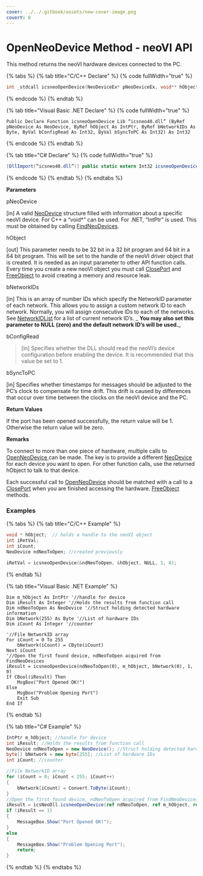 ```yaml
---
cover: ../../.gitbook/assets/new-cover-image.png
coverY: 0
---
```


# OpenNeoDevice Method - neoVI API

This method returns the neoVI hardware devices connected to the PC.

{% tabs %}
{% tab title="C/C++ Declare" %}
{% code fullWidth="true" %}
```cpp
int _stdcall icsneoOpenDevice(NeoDeviceEx* pNeoDeviceEx, void** hObject, unsigned char* bNetworkIDs, int bConfigRead, int iOptions, OptionsOpenNeoEx* stOptionsOpenNeoEx, unsigned long reserved)
```
{% endcode %}
{% endtab %}

{% tab title="Visual Basic .NET Declare" %}
{% code fullWidth="true" %}
```vbnet
Public Declare Function icsneoOpenDevice Lib “icsneo40.dll” (ByRef pNeoDevice As NeoDevice, ByRef hObject As IntPtr, ByRef bNetworkIDs As Byte, ByVal bConfigRead As Int32, ByVal bSyncToPC As Int32) As Int32
```
{% endcode %}
{% endtab %}

{% tab title="C# Declare" %}
{% code fullWidth="true" %}
```csharp
[DllImport(“icsneo40.dll”)] public static extern Int32 icsneoOpenDevice(ref NeoDevice pNeoDevice, ref IntPtr hObject, ref byte bNetworkIDs, Int32 bConfigRead, Int32 bSyncToPC);
```
{% endcode %}
{% endtab %}
{% endtabs %}

**Parameters**

pNeoDevice

\[in] A valid [NeoDevice](../structures-types-and-defines-overview-intrepidcs-api/setting-structures-overview-intrepidcs-api/neodevice-structure.md) structure filled with information about a specific neoVI device. For C++ a “void\*” can be used. For .NET, “IntPtr” is used. This must be obtained by calling [FindNeoDevices](../deprecated-functions-overview-intrepidcs-api/findneodevices-method-intrepidcs-api.md).

hObject

\[out] This parameter needs to be 32 bit in a 32 bit program and 64 bit in a 64 bit program. This will be set to the handle of the neoVI driver object that is created. It is needed as an input parameter to other API function calls. Every time you create a new neoVI object you must call [ClosePort](closeport-method-intrepidcs-api.md) and [FreeObject](freeobject-method-intrepidcs-api.md) to avoid creating a memory and resource leak.

bNetworkIDs

\[in] This is an array of number IDs which specify the NetworkID parameter of each network. This allows you to assign a custom network ID to each network. Normally, you will assign consecutive IDs to each of the networks. See [NetworkIDList](../structures-types-and-defines-overview-intrepidcs-api/setting-structures-overview-intrepidcs-api/neovi-network-id-list.md) for a list of current network ID’s. \_ **You may also set this parameter to NULL (zero) and the default network ID’s will be used.**\_

bConfigRead

> \[in] Specifies whether the DLL should read the neoVI’s device configuration before enabling the device. It is recommended that this value be set to 1.

bSyncToPC

\[in] Specifies whether timestamps for messages should be adjusted to the PC’s clock to compensate for time drift. This drift is caused by differences that occur over time between the clocks on the neoVI device and the PC.

**Return Values**

If the port has been opened successfully, the return value will be 1. Otherwise the return value will be zero.

**Remarks**

To connect to more than one piece of hardware, multiple calls to [OpenNeoDevice ](openneodevice-method-intrepidcs-api.md)can be made. The key is to provide a different [NeoDevice ](../structures-types-and-defines-overview-intrepidcs-api/setting-structures-overview-intrepidcs-api/neodevice-structure.md)for each device you want to open. For other function calls, use the returned hObject to talk to that device.

Each successful call to [OpenNeoDevice](openneodevice-method-intrepidcs-api.md) should be matched with a call to a [ClosePort](closeport-method-intrepidcs-api.md) when you are finished accessing the hardware. [FreeObject](freeobject-method-intrepidcs-api.md) methods.

### Examples

{% tabs %}
{% tab title="C/C++ Example" %}
```cpp
void * hObject;  // holds a handle to the neoVI object
int iRetVal;
int iCount;
NeoDevice ndNeoToOpen; //created previously

iRetVal = icsneoOpenDevice(&ndNeoToOpen, &hObject, NULL, 1, 0);
```
{% endtab %}

{% tab title="Visual Basic .NET Example" %}
```vbnet
Dim m_hObject As IntPtr '//handle for device
Dim iResult As Integer '//Holds the results from function call
Dim ndNeoToOpen As NeoDevice '//Struct holding detected hardware information
Dim bNetwork(255) As Byte '//List of hardware IDs
Dim iCount As Integer '//counter

'//File NetworkID array
For iCount = 0 To 255
    bNetwork(iCount) = CByte(iCount)
Next iCount
'//Open the first found device, ndNeoToOpen acquired from FindNeoDevices
iResult = icsneoOpenDevice(ndNeoToOpen(0), m_hObject, bNetwork(0), 1, 0)
If CBool(iResult) Then
    MsgBox("Port Opened OK!")
Else
    MsgBox("Problem Opening Port")
    Exit Sub
End If
```
{% endtab %}

{% tab title="C# Example" %}
```csharp
IntPtr m_hObject; //handle for device
int iResult; //Holds the results from function call
NeoDevice ndNeoToOpen = new NeoDevice(); //Struct holding detected hardware information
byte[] bNetwork = new byte[255]; //List of hardware IDs
int iCount; //counter

//File NetworkID array
for (iCount = 0; iCount < 255; iCount++)
{
    bNetwork[iCount] = Convert.ToByte(iCount);
}
//Open the first found device, ndNeoToOpen acquired from FindNeoDevices
iResult = icsNeoDll.icsneoOpenDevice(ref ndNeoToOpen, ref m_hObject, ref bNetwork[0], 1, 0);
if (iResult == 1)
{
    MessageBox.Show("Port Opened OK!");
}
else
{
    MessageBox.Show("Problem Opening Port");
    return;
}
```
{% endtab %}
{% endtabs %}
